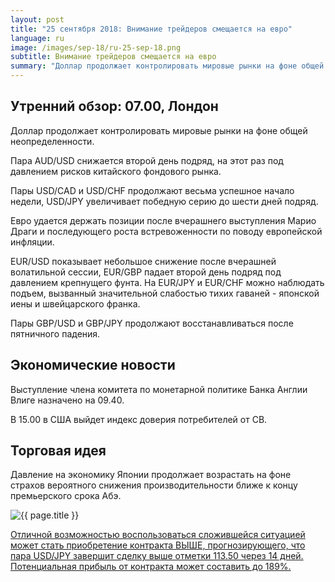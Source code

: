 ```yaml
---
layout: post
title: "25 сентября 2018: Внимание трейдеров смещается на евро"
language: ru
image: /images/sep-18/ru-25-sep-18.png
subtitle: Внимание трейдеров смещается на евро
summary: "Доллар продолжает контролировать мировые рынки на фоне общей неопределенности. Пара AUD/USD снижается второй день подряд, на этот раз под давлением рисков китайского фондового рынка"
---
```

## Утренний обзор: 07.00, Лондон
 
Доллар продолжает контролировать мировые рынки на фоне общей неопределенности.

Пара AUD/USD снижается второй день подряд, на этот раз под давлением рисков китайского фондового рынка.

Пары USD/CAD и USD/CHF продолжают весьма успешное начало недели, USD/JPY увеличивает победную серию до шести дней подряд.

Евро удается держать позиции после вчерашнего выступления Марио Драги и последующего роста встревоженности по поводу европейской инфляции.

EUR/USD показывает небольшое снижение после вчерашней волатильной сессии, EUR/GBP падает второй день подряд под давлением крепнущего фунта. На EUR/JPY и EUR/CHF можно наблюдать подъем, вызванный значительной слабостью тихих гаваней - японской иены и швейцарского франка.

Пары GBP/USD и GBP/JPY продолжают восстанавливаться после пятничного падения.
 
## Экономические новости
 
Выступление члена комитета по монетарной политике Банка Англии Влиге назначено на 09.40.

В 15.00 в США выйдет индекс доверия потребителей от CB.
 
## Торговая идея
 
Давление на экономику Японии продолжает возрастать на фоне страхов вероятного снижения производительности ближе к концу премьерского срока Абэ.

<img src="{{ site.url }}/images/sep-18/ru-25-sep-18.png" alt="{{ page.title }}"  title="{{ page.title }}">

<a href="%LINK%%?currency=USD&market=forex&underlying=frxUSDJPY&formname=higherlower&duration_amount=14&duration_units=d&amount=10&amount_type=stake&expiry_type=duration&barrier=113.50" target="_blank" rel="noopener noreferrer nofollow">Отличной возможностью воспользоваться сложившейся ситуацией может стать приобретение контракта ВЫШЕ, прогнозирующего, что пара USD/JPY завершит сделку выше отметки 113.50 через 14 дней. Потенциальная прибыль от контракта может составить до 189%.</a>
